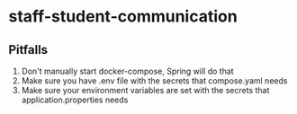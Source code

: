 # staff-student-communication

## Pitfalls
1. Don't manually start docker-compose, Spring will do that
2. Make sure you have .env file with the secrets that compose.yaml needs
3. Make sure your environment variables are set with the secrets that application.properties needs
